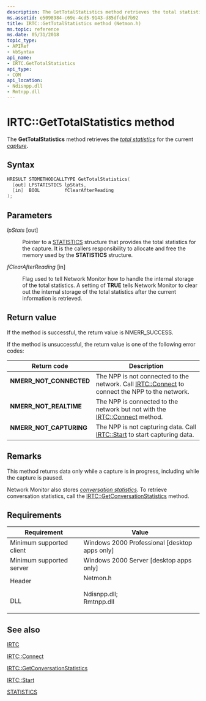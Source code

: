 ```yaml
---
description: The GetTotalStatistics method retrieves the total statistics for the current capture.
ms.assetid: e5098984-c69e-4cd5-9143-d85dfcbd7b92
title: IRTC::GetTotalStatistics method (Netmon.h)
ms.topic: reference
ms.date: 05/31/2018
topic_type: 
- APIRef
- kbSyntax
api_name: 
- IRTC.GetTotalStatistics
api_type: 
- COM
api_location: 
- Ndisnpp.dll
- Rmtnpp.dll
---
```


# IRTC::GetTotalStatistics method

The **GetTotalStatistics** method retrieves the [*total statistics*](t.md) for the current [*capture*](c.md).

## Syntax


```C++
HRESULT STDMETHODCALLTYPE GetTotalStatistics(
  [out] LPSTATISTICS lpStats,
  [in]  BOOL         fClearAfterReading
);
```



## Parameters

<dl> <dt>

*lpStats* \[out\]
</dt> <dd>

Pointer to a [STATISTICS](statistics.md) structure that provides the total statistics for the capture. It is the callers responsibility to allocate and free the memory used by the **STATISTICS** structure.

</dd> <dt>

*fClearAfterReading* \[in\]
</dt> <dd>

Flag used to tell Network Monitor how to handle the internal storage of the total statistics. A setting of **TRUE** tells Network Monitor to clear out the internal storage of the total statistics after the current information is retrieved.

</dd> </dl>

## Return value

If the method is successful, the return value is NMERR\_SUCCESS.

If the method is unsuccessful, the return value is one of the following error codes:



| Return code                                                                                          | Description                                                                                                                   |
|------------------------------------------------------------------------------------------------------|-------------------------------------------------------------------------------------------------------------------------------|
| <dl> <dt>**NMERR\_NOT\_CONNECTED**</dt> </dl> | The NPP is not connected to the network. Call [IRTC::Connect](irtc-connect.md) to connect the NPP to the network.<br/> |
| <dl> <dt>**NMERR\_NOT\_REALTIME**</dt> </dl>  | The NPP is connected to the network but not with the [IRTC::Connect](irtc-connect.md) method.<br/>                     |
| <dl> <dt>**NMERR\_NOT\_CAPTURING**</dt> </dl> | The NPP is not capturing data. Call [IRTC::Start](irtc-start.md) to start capturing data.<br/>                         |



 

## Remarks

This method returns data only while a capture is in progress, including while the capture is paused.

Network Monitor also stores [*conversation statistics*](c.md). To retrieve conversation statistics, call the [IRTC::GetConversationStatistics](irtc-getconversationstatistics.md) method.

## Requirements



| Requirement | Value |
|-------------------------------------|----------------------------------------------------------------------------------------------------------------------------------------------------------|
| Minimum supported client<br/> | Windows 2000 Professional \[desktop apps only\]<br/>                                                                                               |
| Minimum supported server<br/> | Windows 2000 Server \[desktop apps only\]<br/>                                                                                                     |
| Header<br/>                   | <dl> <dt>Netmon.h</dt> </dl>                                                                      |
| DLL<br/>                      | <dl> <dt>Ndisnpp.dll; </dt> <dt>Rmtnpp.dll</dt> </dl> |



## See also

<dl> <dt>

[IRTC](irtc.md)
</dt> <dt>

[IRTC::Connect](irtc-connect.md)
</dt> <dt>

[IRTC::GetConversationStatistics](irtc-getconversationstatistics.md)
</dt> <dt>

[IRTC::Start](irtc-start.md)
</dt> <dt>

[STATISTICS](statistics.md)
</dt> </dl>

 

 




